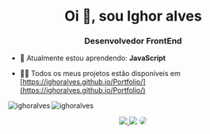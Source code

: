 <h1 align="center">Oi 👋, sou Ighor alves</h1>
<h3 align="center">Desenvolvedor FrontEnd</h3>

- 🌱 Atualmente estou aprendendo: **JavaScript**

- 👨‍💻 Todos os meus projetos estão disponíveis em [https://ighoralves.github.io/Portfolio/](https://ighoralves.github.io/Portfolio/)


<p><img align="left" src="https://github-readme-stats.vercel.app/api/top-langs?username=ighoralves&show_icons=true&locale=en&layout=compact" alt="ighoralves" /> </p>

<p> <img align="center" src="https://github-readme-stats.vercel.app/api?username=ighoralves&show_icons=true&locale=en" alt="ighoralves" /> </p>

<div align="center"> 
<a href="https://www.instagram.com/ighoralves/" target="_blank"><img src="https://img.shields.io/badge/-Instagram-%23E4405F?style=for-the-badge&logo=instagram&logoColor=white"</a>
<a href = "mailto:cmp.1a.caroline@gmail.com"> <img src="https://img.shields.io/badge/-Gmail-%23333?style=for-the-badge&logo=gmail&logoColor=white" target="_blank"></a>
<a href="https://www.linkedin.com/in/carolbarbosa/" target="_blank"><img src="https://img.shields.io/badge/-LinkedIn-%230077B5?style=for-the-badge&logo=linkedin&logoColor=white" style="border-radius: 30px" target="_blank"></a> 
 </div>
